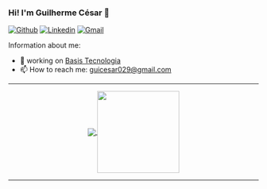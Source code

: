 ### Hi! I'm Guilherme César 👋

[![Github](https://img.shields.io/badge/-Github-000?style=flat&logo=Github&logoColor=white)](https://github.com/GuilhermeCesar029)
[![Linkedin](https://img.shields.io/badge/-LinkedIn-blue?style=flat&logo=Linkedin&logoColor=white)](https://www.linkedin.com/in/guilherme-cesar-4ab922180/)
[![Gmail](http://img.shields.io/badge/-Gmail-8e24aa?style=flat&logo=Gmail&logoColor=white)](mailto:guicesar029@gmail.com)

Information about me:

- 💼 working on [Basis Tecnologia](https://www.basis.com.br)
- 📫 How to reach me: guicesar029@gmail.com
---


<p align="center">
  <a href="https://github.com/GuilhermeCesar029/github-readme-stats">
    <img
      align="center"
      src="https://github-readme-stats.vercel.app/api?username=GuilhermeCesar029&show_icons=true&hide_border_color=ffffff&theme=tokyonight"
    />
  </a>
  <a href="https://github.com/GuilhermeCesar029/github-readme-stats">
    <img
      align="center"
      height="165"
      src="https://github-readme-stats.vercel.app/api/top-langs/?username=GuilhermeCesar029&layout=compact&&title_color=ffffff&icon_color=2A75CF&text_color=daf7dc&bg_color=191919"
    />
  </a>
</p>

---

